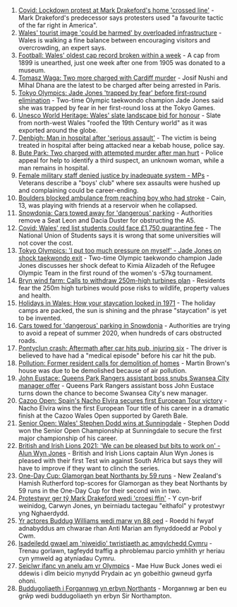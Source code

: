 1. [Covid: Lockdown protest at Mark Drakeford's home 'crossed line'](https://www.bbc.co.uk/news/uk-wales-57963035) - Mark Drakeford's predecessor says protesters used "a favourite tactic of the far right in America".
2. [Wales' tourist image 'could be harmed' by overloaded infrastructure](https://www.bbc.co.uk/news/uk-wales-57898837) - Wales is walking a fine balance between encouraging visitors and overcrowding, an expert says.
3. [Football: Wales' oldest cap record broken within a week](https://www.bbc.co.uk/news/uk-wales-57964093) - A cap from 1899 is unearthed, just one week after one from 1905 was donated to a museum.
4. [Tomasz Waga: Two more charged with Cardiff murder](https://www.bbc.co.uk/news/uk-wales-57964092) - Josif Nushi and Mihal Dhana are the latest to be charged after being arrested in Paris.
5. [Tokyo Olympics: Jade Jones 'trapped by fear' before first-round elimination](https://www.bbc.co.uk/sport/olympics/57958917) - Two-time Olympic taekwondo champion Jade Jones said she was trapped by fear in her first-round loss at the Tokyo Games.
6. [Unesco World Heritage: Wales' slate landscape bid for honour](https://www.bbc.co.uk/news/uk-wales-57945263) - Slate from north-west Wales "roofed the 19th Century world" as it was exported around the globe.
7. [Denbigh: Man in hospital after 'serious assault'](https://www.bbc.co.uk/news/uk-wales-57960250) - The victim is being treated in hospital after being attacked near a kebab house, police say.
8. [Bute Park: Two charged with attempted murder after man hurt](https://www.bbc.co.uk/news/uk-wales-57952734) - Police appeal for help to identify a third suspect, an unknown woman, while a man remains in hospital.
9. [Female military staff denied justice by inadequate system - MPs](https://www.bbc.co.uk/news/uk-57956698) - Veterans describe a "boys' club" where sex assaults were hushed up and complaining could be career-ending.
10. [Boulders blocked ambulance from reaching boy who had stroke](https://www.bbc.co.uk/news/uk-wales-57955017) - Cain, 13, was playing with friends at a reservoir when he collapsed.
11. [Snowdonia: Cars towed away for 'dangerous' parking](https://www.bbc.co.uk/news/uk-wales-57956288) - Authorities remove a Seat Leon and Dacia Duster for obstructing the A5.
12. [Covid: Wales' red list students could face £1,750 quarantine fee](https://www.bbc.co.uk/news/uk-wales-57929224) - The National Union of Students says it is wrong that some universities will not cover the cost.
13. [Tokyo Olympics: 'I put too much pressure on myself' - Jade Jones on shock taekwondo exit](https://www.bbc.co.uk/sport/av/olympics/57961788) - Two-time Olympic taekwondo champion Jade Jones discusses her shock defeat to Kimia Alizadeh of the Refugee Olympic Team in the first round of the women's -57kg tournament.
14. [Bryn wind farm: Calls to withdraw 250m-high turbines plan](https://www.bbc.co.uk/news/uk-wales-57944180) - Residents fear the 250m high turbines would pose risks to wildlife, property values and health.
15. [Holidays in Wales: How your staycation looked in 1971](https://www.bbc.co.uk/news/uk-wales-57918491) - The holiday camps are packed, the sun is shining and the phrase "staycation" is yet to be invented.
16. [Cars towed for 'dangerous' parking in Snowdonia](https://www.bbc.co.uk/news/uk-wales-57956443) - Authorities are trying to avoid a repeat of summer 2020, when hundreds of cars obstructed roads.
17. [Pontyclun crash: Aftermath after car hits pub, injuring six](https://www.bbc.co.uk/news/uk-wales-57939709) - The driver is believed to have had a "medical episode" before his car hit the pub.
18. [Pollution: Former resident calls for demolition of homes](https://www.bbc.co.uk/news/uk-wales-57941020) - Martin Brown's house was due to be demolished because of air pollution.
19. [John Eustace: Queens Park Rangers assistant boss snubs Swansea City manager offer](https://www.bbc.co.uk/sport/football/57942276) - Queens Park Rangers assistant boss John Eustace turns down the chance to become Swansea City's new manager.
20. [Cazoo Open: Spain's Nacho Elvira secures first European Tour victory](https://www.bbc.co.uk/sport/golf/57965054) - Nacho Elvira wins the first European Tour title of his career in a dramatic finish at the Cazoo Wales Open supported by Gareth Bale.
21. [Senior Open: Wales' Stephen Dodd wins at Sunningdale](https://www.bbc.co.uk/sport/golf/57965052) - Stephen Dodd won the Senior Open Championship at Sunningdale to secure the first major championship of his career.
22. [British and Irish Lions 2021: 'We can be pleased but bits to work on' - Alun Wyn Jones](https://www.bbc.co.uk/sport/av/rugby-union/57962043) - British and Irish Lions captain Alun Wyn Jones is pleased with their first Test win against South Africa but says they will have to improve if they want to clinch the series.
23. [One-Day Cup: Glamorgan beat Northants by 59 runs](https://www.bbc.co.uk/sport/cricket/57962835) - New Zealand's Hamish Rutherford top-scores for Glamorgan as they beat Northants by 59 runs in the One-Day Cup for their second win in two.
24. [Protestwyr ger tŷ Mark Drakeford wedi 'croesi ffin'](https://www.bbc.co.uk/newyddion/57962586) - Y cyn-brif weinidog, Carwyn Jones, yn beirniadu tactegau "eithafol" y protestwyr yng Nghaerdydd.
25. [Yr actores Buddug Williams wedi marw yn 88 oed](https://www.bbc.co.uk/newyddion/57962585) - Roedd hi fwyaf adnabyddus am chwarae rhan Anti Marian am flynyddoedd ar Pobol y Cwm.
26. [Isadeiledd gwael am 'niweidio' twristiaeth ac amgylchedd Cymru](https://www.bbc.co.uk/newyddion/57949107) - Trenau gorlawn, tagfeydd traffig a phroblemau parcio ymhlith yr heriau cyn ymweld ag atyniadau Cymru.
27. [Seiclwr ifanc yn anelu am yr Olympics](https://www.bbc.co.uk/newyddion/57941553) - Mae Huw Buck Jones wedi ei ddewis i dîm beicio mynydd Prydain ac yn gobeithio gwneud gyrfa ohoni.
28. [Buddugoliaeth i Forgannwg yn erbyn Northants](https://www.bbc.co.uk/newyddion/57963402) - Morgannwg ar ben eu grŵp wedi buddugoliaeth yn erbyn Sir Northampton.
